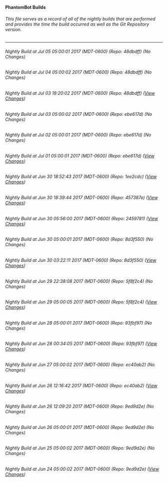 **PhantomBot Builds**

###### This file serves as a record of all of the nightly builds that are performed and provides the time the build occurred as well as the Git Repository version.
-------------------------------------------------------------------------------------------------------------
###### Nightly Build at Jul 05 05:00:01 2017 (MDT-0600) (Repo: 48dbdff) (No Changes)
###### Nightly Build at Jul 04 05:00:02 2017 (MDT-0600) (Repo: 48dbdff) (No Changes)
###### Nightly Build at Jul 03 18:20:02 2017 (MDT-0600) (Repo: 48dbdff) ([View Changes](https://github.com/PhantomBot/PhantomBot/compare/ebe617d...48dbdff))
###### Nightly Build at Jul 03 05:00:02 2017 (MDT-0600) (Repo: ebe617d) (No Changes)
###### Nightly Build at Jul 02 05:00:01 2017 (MDT-0600) (Repo: ebe617d) (No Changes)
###### Nightly Build at Jul 01 05:00:01 2017 (MDT-0600) (Repo: ebe617d) ([View Changes](https://github.com/PhantomBot/PhantomBot/compare/1ee2cdc...ebe617d))
###### Nightly Build at Jun 30 18:52:43 2017 (MDT-0600) (Repo: 1ee2cdc) ([View Changes](https://github.com/PhantomBot/PhantomBot/compare/457387e...1ee2cdc))
###### Nightly Build at Jun 30 18:39:44 2017 (MDT-0600) (Repo: 457387e) ([View Changes](https://github.com/PhantomBot/PhantomBot/compare/2459781...457387e))
###### Nightly Build at Jun 30 05:56:00 2017 (MDT-0600) (Repo: 2459781) ([View Changes](https://github.com/PhantomBot/PhantomBot/compare/8d3f550...2459781))
###### Nightly Build at Jun 30 05:00:01 2017 (MDT-0600) (Repo: 8d3f550) (No Changes)
###### Nightly Build at Jun 30 03:22:11 2017 (MDT-0600) (Repo: 8d3f550) ([View Changes](https://github.com/PhantomBot/PhantomBot/compare/5f8f2c4...8d3f550))
###### Nightly Build at Jun 29 22:38:08 2017 (MDT-0600) (Repo: 5f8f2c4) (No Changes)
###### Nightly Build at Jun 29 05:00:05 2017 (MDT-0600) (Repo: 5f8f2c4) ([View Changes](https://github.com/PhantomBot/PhantomBot/compare/93fbf97...5f8f2c4))
###### Nightly Build at Jun 28 05:00:01 2017 (MDT-0600) (Repo: 93fbf97) (No Changes)
###### Nightly Build at Jun 28 00:34:05 2017 (MDT-0600) (Repo: 93fbf97) ([View Changes](https://github.com/PhantomBot/PhantomBot/compare/ec40ab2...93fbf97))
###### Nightly Build at Jun 27 05:00:02 2017 (MDT-0600) (Repo: ec40ab2) (No Changes)
###### Nightly Build at Jun 26 12:16:42 2017 (MDT-0600) (Repo: ec40ab2) ([View Changes](https://github.com/PhantomBot/PhantomBot/compare/9ed9d2e...ec40ab2))
###### Nightly Build at Jun 26 12:09:20 2017 (MDT-0600) (Repo: 9ed9d2e) (No Changes)
###### Nightly Build at Jun 26 05:00:01 2017 (MDT-0600) (Repo: 9ed9d2e) (No Changes)
###### Nightly Build at Jun 25 05:00:02 2017 (MDT-0600) (Repo: 9ed9d2e) (No Changes)
###### Nightly Build at Jun 24 05:00:02 2017 (MDT-0600) (Repo: 9ed9d2e) ([View Changes](https://github.com/PhantomBot/PhantomBot/compare/aa18910...9ed9d2e))
